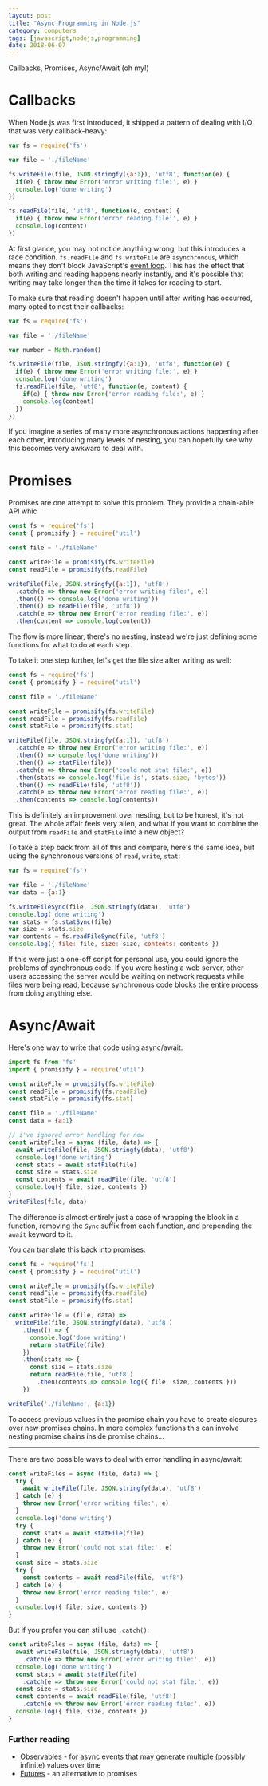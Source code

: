 ```yaml
---
layout: post
title: "Async Programming in Node.js"
category: computers
tags: [javascript,nodejs,programming]
date: 2018-06-07
---
```


Callbacks, Promises, Async/Await (oh my!)

# Callbacks

When Node.js was first introduced, it shipped a pattern of dealing with I/O that was very callback-heavy:

``` javascript
var fs = require('fs')

var file = './fileName'

fs.writeFile(file, JSON.stringfy({a:1}), 'utf8', function(e) {
  if(e) { throw new Error('error writing file:', e) }
  console.log('done writing')
})

fs.readFile(file, 'utf8', function(e, content) {
  if(e) { throw new Error('error reading file:', e) }
  console.log(content)
})
```

At first glance, you may not notice anything wrong, but this introduces a race condition. `fs.readFile` and `fs.writeFile` are `asynchronous`, which means they don't block JavaScript's [event loop][eventloop]. This has the effect that both writing and reading happens nearly instantly, and it's possible that writing may take longer than the time it takes for reading to start.

To make sure that reading doesn't happen until after writing has occurred, many opted to nest their callbacks:

``` javascript
var fs = require('fs')

var file = './fileName'

var number = Math.random()

fs.writeFile(file, JSON.stringfy({a:1}), 'utf8', function(e) {
  if(e) { throw new Error('error writing file:', e) }
  console.log('done writing')
  fs.readFile(file, 'utf8', function(e, content) {
    if(e) { throw new Error('error reading file:', e) }
    console.log(content)
  })
})
```

If you imagine a series of many more asynchronous actions happening after each other, introducing many levels of nesting, you can hopefully see why this becomes very awkward to deal with.

# Promises

Promises are one attempt to solve this problem. They provide a chain-able API whic

``` javascript
const fs = require('fs')
const { promisify } = require('util')

const file = './fileName'

const writeFile = promisify(fs.writeFile)
const readFile = promisify(fs.readFile)

writeFile(file, JSON.stringfy({a:1}), 'utf8')
  .catch(e => throw new Error('error writing file:', e))
  .then(() => console.log('done writing'))
  .then(() => readFile(file, 'utf8'))
  .catch(e => throw new Error('error reading file:', e))
  .then(content => console.log(content))
```

The flow is more linear, there's no nesting, instead we're just defining some functions for what to do at each step.

To take it one step further, let's get the file size after writing as well:

``` javascript
const fs = require('fs')
const { promisify } = require('util')

const file = './fileName'

const writeFile = promisify(fs.writeFile)
const readFile = promisify(fs.readFile)
const statFile = promisify(fs.stat)

writeFile(file, JSON.stringfy({a:1}), 'utf8')
  .catch(e => throw new Error('error writing file:', e))
  .then(() => console.log('done writing'))
  .then(() => statFile(file))
  .catch(e => throw new Error('could not stat file:', e))
  .then(stats => console.log('file is', stats.size, 'bytes'))
  .then(() => readFile(file, 'utf8'))
  .catch(e => throw new Error('error reading file:', e))
  .then(contents => console.log(contents))
```

This is definitely an improvement over nesting, but to be honest, it's not great. The whole affair feels very alien, and what if you want to combine the output from `readFile` and `statFile` into a new object?

To take a step back from all of this and compare, here's the same idea, but using the synchronous versions of `read`, `write`, `stat`:

``` javascript
var fs = require('fs')

var file = './fileName'
var data = {a:1}

fs.writeFileSync(file, JSON.stringfy(data), 'utf8')
console.log('done writing')
var stats = fs.statSync(file)
var size = stats.size
var contents = fs.readFileSync(file, 'utf8')
console.log({ file: file, size: size, contents: contents })
```

If this were just a one-off script for personal use, you could ignore the problems of synchronous code. If you were hosting a web server, other users accessing the server would be waiting on network requests while files were being read, because synchronous code blocks the entire process from doing anything else.

# Async/Await

Here's one way to write that code using async/await:

``` javascript
import fs from 'fs'
import { promisify } = require('util')

const writeFile = promisify(fs.writeFile)
const readFile = promisify(fs.readFile)
const statFile = promisify(fs.stat)

const file = './fileName'
const data = {a:1}

// i've ignored error handling for now
const writeFiles = async (file, data) => {
  await writeFile(file, JSON.stringfy(data), 'utf8')
  console.log('done writing')
  const stats = await statFile(file)
  const size = stats.size
  const contents = await readFile(file, 'utf8')
  console.log({ file, size, contents })
}
writeFiles(file, data)
```

The difference is almost entirely just a case of wrapping the block in a function, removing the `Sync` suffix from each function, and prepending the `await` keyword to it.

You can translate this back into promises:

``` javascript
const fs = require('fs')
const { promisify } = require('util')

const writeFile = promisify(fs.writeFile)
const readFile = promisify(fs.readFile)
const statFile = promisify(fs.stat)

const writeFile = (file, data) =>
  writeFile(file, JSON.stringfy(data), 'utf8')
    .then(() => {
      console.log('done writing')
      return statFile(file)
    }) 
    .then(stats => {
      const size = stats.size
      return readFile(file, 'utf8')
        .then(contents => console.log({ file, size, contents }))
    })

writeFile('./fileName', {a:1})
```

To access previous values in the promise chain you have to create closures over new promises chains. In more complex functions this can involve nesting promise chains inside promise chains...

---

There are two possible ways to deal with error handling in async/await:

``` javascript
const writeFiles = async (file, data) => {
  try {
    await writeFile(file, JSON.stringfy(data), 'utf8')
  } catch (e) {
    throw new Error('error writing file:', e)
  }
  console.log('done writing')
  try {
    const stats = await statFile(file)
  } catch (e) {
    throw new Error('could not stat file:', e)
  }
  const size = stats.size
  try {
    const contents = await readFile(file, 'utf8')
  } catch (e) {
    throw new Error('error reading file:', e)
  }
  console.log({ file, size, contents })
}
```

But if you prefer you can still use `.catch()`:

``` javascript
const writeFiles = async (file, data) => {
  await writeFile(file, JSON.stringfy(data), 'utf8')
    .catch(e => throw new Error('error writing file:', e))
  console.log('done writing')
  const stats = await statFile(file)
    .catch(e => throw new Error('could not stat file:', e))
  const size = stats.size
  const contents = await readFile(file, 'utf8')
    .catch(e => throw new Error('error reading file:', e))
  console.log({ file, size, contents })
}
```

### Further reading

* [Observables](https://gist.github.com/staltz/868e7e9bc2a7b8c1f754) - for async events that may generate multiple (possibly infinite) values over time
* [Futures](https://github.com/fluture-js/Fluture) - an alternative to promises

[eventloop]: https://www.youtube.com/watch?v=8aGhZQkoFbQ
[broken]: https://medium.com/@avaq/broken-promises-2ae92780f33
